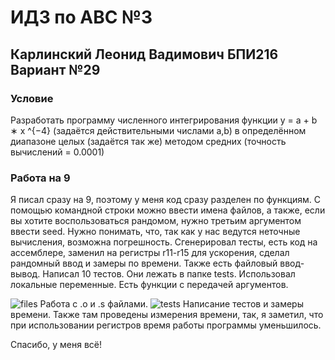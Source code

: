 # ИДЗ по АВС №3
## Карлинский Леонид Вадимович БПИ216 Вариант №29
### Условие
Разработать программу численного интегрирования функции y = a + b ∗ x ^{−4}
(задаётся действительными числами а,b) в определённом диапазоне целых (задаётся так же) методом средних (точность
вычислений = 0.0001)
### Работа на 9
Я писал сразу на 9, поэтому у меня код сразу разделен по функциям. С помощью командной строки можно ввести имена файлов, а также,
если вы хотите воспользоваться рандомом, нужно третьим аргументом ввести seed. Нужно понимать, что, так как у нас ведутся неточные вычисления,
возможна погрешность. Сгенерировал тесты, есть код на ассемблере, заменил на регистры r11-r15 для ускорения, сделал рандомный ввод и замеры по времени. Также есть файловый ввод-вывод. Написал 10 тестов. Они лежать в папке tests. Использовал локальные переменные. Есть функции с передачей аргументов. 

![files](https://user-images.githubusercontent.com/95444064/202907722-3c50d902-d0d9-4999-a910-072fb83c66b9.png)
Работа c .o и .s файлами.
![tests](https://user-images.githubusercontent.com/95444064/202907778-04f6dabb-8b23-4224-bf02-1b4522c98daf.png)
Написание тестов и замеры времени.
Также там проведены измерения времени, так, я заметил, что при использовании регистров время работы программы уменьшилось.

Спасибо, у меня всё!
